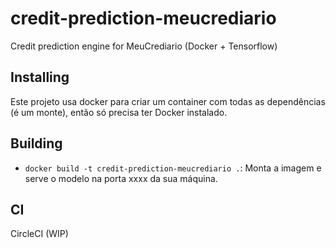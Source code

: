 # credit-prediction-meucrediario

Credit prediction engine for MeuCrediario (Docker + Tensorflow)

## Installing

Este projeto usa docker para criar um container com todas as dependências (é um monte), então só precisa ter Docker instalado.

## Building

* `docker build -t credit-prediction-meucrediario .`: Monta a imagem e serve o modelo na porta xxxx da sua máquina.

## CI

CircleCI (WIP)

